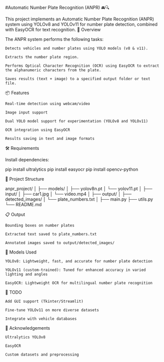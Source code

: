 #Automatic Number Plate Recognition (ANPR) 🚘🔍

This project implements an Automatic Number Plate Recognition (ANPR) system using YOLOv8 and YOLOv11 for number plate detection, combined with EasyOCR for text recognition.
🧠 Overview

The ANPR system performs the following tasks:

    Detects vehicles and number plates using YOLO models (v8 & v11).

    Extracts the number plate region.

    Performs Optical Character Recognition (OCR) using EasyOCR to extract the alphanumeric characters from the plate.

    Saves results (text + image) to a specified output folder or text file.

📦 Features

    Real-time detection using webcam/video

    Image input support

    Dual YOLO model support for experimentation (YOLOv8 and YOLOv11)

    OCR integration using EasyOCR

    Results saving in text and image formats

🛠 Requirements

Install dependencies:

pip install ultralytics
pip install easyocr
pip install opencv-python

📁 Project Structure

anpr_project/
│
├── models/
│   ├── yolov8n.pt
│   └── yolov11.pt
│
├── input/
│   ├── car1.jpg
│   └── video.mp4
│
├── output/
│   ├── detected_images/
│   └── plate_numbers.txt
│
├── main.py
├── utils.py
└── README.md


📋 Output

    Bounding boxes on number plates

    Extracted text saved to plate_numbers.txt

    Annotated images saved to output/detected_images/

🧪 Models Used

    YOLOv8: Lightweight, fast, and accurate for number plate detection

    YOLOv11 (custom-trained): Tuned for enhanced accuracy in varied lighting and angles

    EasyOCR: Lightweight OCR for multilingual number plate recognition

📌 TODO

    Add GUI support (Tkinter/Streamlit)

    Fine-tune YOLOv11 on more diverse datasets

    Integrate with vehicle databases

🙌 Acknowledgements

    Ultralytics YOLOv8

    EasyOCR

    Custom datasets and preprocessing
